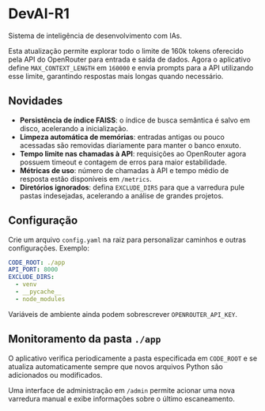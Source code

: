 # DevAI-R1
Sistema de inteligência de desenvolvimento com IAs.

Esta atualização permite explorar todo o limite de 160k tokens
oferecido pela API do OpenRouter para entrada e saída de dados.
Agora o aplicativo define `MAX_CONTEXT_LENGTH` em `160000` e envia
prompts para a API utilizando esse limite, garantindo respostas mais
longas quando necessário.

## Novidades

- **Persistência de índice FAISS**: o índice de busca semântica é salvo em disco,
  acelerando a inicialização.
- **Limpeza automática de memórias**: entradas antigas ou pouco acessadas são
  removidas diariamente para manter o banco enxuto.
- **Tempo limite nas chamadas à API**: requisições ao OpenRouter agora possuem
  timeout e contagem de erros para maior estabilidade.
- **Métricas de uso**: número de chamadas à API e tempo médio de resposta estão
  disponíveis em `/metrics`.
- **Diretórios ignorados**: defina `EXCLUDE_DIRS` para que a varredura pule
  pastas indesejadas, acelerando a análise de grandes projetos.

## Configuração

Crie um arquivo `config.yaml` na raiz para personalizar caminhos e outras
configurações. Exemplo:

```yaml
CODE_ROOT: ./app
API_PORT: 8000
EXCLUDE_DIRS:
  - venv
  - __pycache__
  - node_modules
```

Variáveis de ambiente ainda podem sobrescrever `OPENROUTER_API_KEY`.

## Monitoramento da pasta `./app`

O aplicativo verifica periodicamente a pasta especificada em `CODE_ROOT` e se
atualiza automaticamente sempre que novos arquivos Python são adicionados ou
modificados.

Uma interface de administração em `/admin` permite acionar uma nova varredura
manual e exibe informações sobre o último escaneamento.
